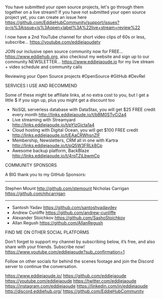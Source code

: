 You have submitted your open source projects, let's go through them together on a live stream!! If you have not submitted your open source project yet, you can create an issue here https://github.com/EddieHubCommunity/support/issues?q=is%3Aissue+is%3Aopen+label%3A%22live+stream+review%22

I now have a 2nd YouTube channel for short video clips of 60s or less, subscribe...
https://youtube.com/eddiejaoudetv

JOIN our inclusive open source community now for FREE... https://www.eddiehub.org, also checkout my website and sign up to our community NEWSLETTER... https://www.eddiejaoude.io for my live stream + video schedule and community calls

Reviewing your Open Source projects #OpenSource #GitHub #DevRel

SERVICES I USE AND RECOMMEND

Some of these might be affiliate links, at no extra cost to you, but I get a little $ if you sign up, plus you might get a discount too

- NoSQL serverless database with DataStax, you will get $25 FREE credit every month http://links.eddiejaoude.io/t/bBM0STvCi2a4
- Live streaming with Streamyard http://links.eddiejaoude.io/t/pYlzGjcta1a4
- Cloud hosting with Digital Ocean, you will get $100 FREE credit http://links.eddiejaoude.io/t/EAaCRWhsnZlF
- Membership, Newsletters, CRM all in one with Kartra http://links.eddiejaoude.io/t/pQ5W3FRLk8Cp
- Awesome backup platform, BackBlaze http://links.eddiejaoude.io/t/4rqTZjLbwmCp

COMMUNITY SPONSORS

A BIG thank you to my GitHub Sponsors:
***
Stephen Mount http://github.com/stemount
Nicholas Carrigan https://github.com/nhcarrigan
***

- Santosh Yadav https://github.com/santoshyadavdev
- Andrew Cunliffe https://github.com/andrew-cunliffe
- Alexander Stoichkov https://github.com/SashoStoichkov
- Allan Regush https://github.com/AllanRegush

FIND ME ON OTHER SOCIAL PLATFORMS

Don’t forget to support my channel by subscribing below, it’s free, and also share with your friends. Subscribe now!
https://www.youtube.com/eddiejaoude?sub_confirmation=1

Follow on other socials for behind the scenes footage and join the Discord server to continue the conversation.

https://www.eddiejaoude.io/
https://github.com/eddiejaoude
https://youtube.com/eddiejaoude
https://twitter.com/eddiejaoude
https://instagram.com/eddiejaoude
https://linkedin.com/in/eddiejaoude
http://discord.eddiehub.org/
https://github.com/EddieHubCommunity
